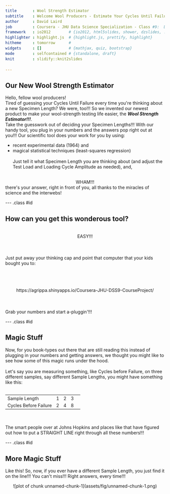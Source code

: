```yaml
---
title       : Wool Strength Estimator
subtitle    : Welcome Wool Producers - Estimate Your Cycles Until Failure Here! 
author      : David Laird
job         : Coursera - JHU Data Science Specialization - Class #9:  Devloping Data Products
framework   : io2012        # {io2012, html5slides, shower, dzslides, ...}
highlighter : highlight.js  # {highlight.js, prettify, highlight}
hitheme     : tomorrow      # 
widgets     : []            # {mathjax, quiz, bootstrap}
mode        : selfcontained # {standalone, draft}
knit        : slidify::knit2slides

---
```

## Our New Wool Strength Estimator
Hello, fellow wool producers!
<br>
Tired of guessing your Cycles Until Failure every time you're thinking about a new Specimen Length? We were, too!!!  So we invented our newest product to make your wool-strength testing life easier, the <i><b>Wool Strength Estimator!!!</i></b>.
<br>
Take the guesswork out of deciding your Specimen Lengths!!!  With our handy tool, you plug in your numbers and the answers pop right out at you!!!  Our scientific tool does your work for you by using:
<br>
* recent experimental data (1964) and
* magical statistical techniques (least-squares regression) 
<br><br>
Just tell it what Specimen Length you are thinking about (and adjust the Test Load and Loading Cycle Amplitude as needed), and, 
<br>
<center>WHAM!!!</center>
there's your answer, right in front of you, all thanks to the miracles of science and the interwebs!

--- .class #id 
## How can <b>you</b> get this wonderous tool?
<br>
<center>EASY!!!</center>
<br><br><br>
Just put away your thinking cap and point that computer that your kids bought you to: 
<br><br><br><br><br>
<center>https://agrippa.shinyapps.io/Coursera-JHU-DSS9-CourseProject/</center>
<br><br><br>
Grab your numbers and start a-pluggin'!!!

--- .class #id 
## Magic Stuff
Now, for you book-types out there that are still reading this instead of plugging in your numbers and getting answers, we thought you might like to see how some of this magic runs under the hood.  
<br>
Let's say you are measuring something, like Cycles before Failure, on three different samples, say different Sample Lengths, you might have something like this:
<br><br>
<table><td>Sample Length<td>1<td>2<td>3<td>
<tr><td>Cycles Before Failure<td>2<td>4<td>8</table>
<br><br>
The smart people over at Johns Hopkins and places like that have figured out how to put a STRAIGHT LINE right through all these numbers!!!

--- .class #id 
## More Magic Stuff
Like this! So, now, if you ever have a different Sample Length, you just find it on the line!!!  You can't miss!!!  Right answers, every time!!!
<center>
![plot of chunk unnamed-chunk-1](assets/fig/unnamed-chunk-1.png) 
</center>


